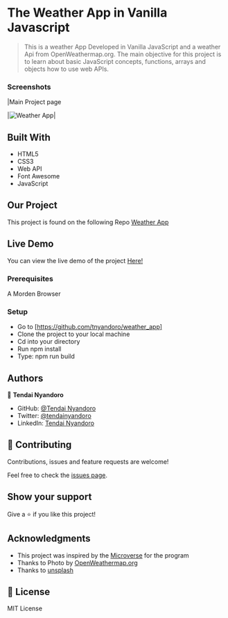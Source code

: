 # The Weather App in Vanilla Javascript

> This is a weather App Developed in Vanilla JavaScript and a weather Api from OpenWeathermap.org. The main objective for this project is to learn about basic JavaScript concepts, functions, arrays and objects how to use web APIs.

### Screenshots

|Main Project page

|![Weather App](https://user-images.githubusercontent.com/30318155/112770767-85094180-9028-11eb-9773-a592183f7c61.png)|

## Built With

- HTML5
- CSS3
- Web API
- Font Awesome
- JavaScript

## Our Project

This project is found on the following Repo [Weather App](https://github.com/tnyandoro/weather_app)

## Live Demo

You can view the live demo of the project [Here!](https://raw.githack.com/tnyandoro/weather_app/feature/appv1/dist/index.html/)

### Prerequisites

A Morden Browser

### Setup
- Go to [https://github.com/tnyandoro/weather_app]
- Clone the project to your local machine
- Cd into your directory
- Run npm install
- Type: npm run build
## Authors

👤 **Tendai Nyandoro**

- GitHub: [@Tendai Nyandoro](https://github.com/tnyandoro)
- Twitter: [@tendainyandoro](https://twitter.com/tendainyandoro)
- LinkedIn: [Tendai Nyandoro](https://www.linkedin.com/in/tendai-nyandoro/)

## 🤝 Contributing

Contributions, issues and feature requests are welcome!

Feel free to check the [issues page](https://github.com/tnyandoro/weather_app/issues).

## Show your support

Give a ⭐️ if you like this project!

## Acknowledgments

- This project was inspired by the [Microverse](https://www.microverse.org/) for the  program
- Thanks to Photo by [OpenWeathermap.org](https://openweathermap.org/)
- Thanks to [unsplash](https://unsplash.com/developers)


## 📝 License

MIT License
